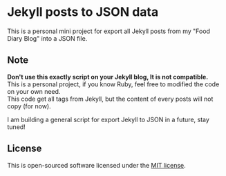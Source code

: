# Jekyll posts to JSON data

This is a personal mini project for export all Jekyll posts from my "Food Diary Blog" into a JSON file.

## Note

**Don't use this exactly script on your Jekyll blog, It is not compatible.**  
This is a personal project, if you know Ruby, feel free to modified the code on your own need.   
This code get all tags from Jekyll, but the content of every posts will not copy (for now).  

I am building a general script for export Jekyll to JSON in a future, stay tuned!  

## License

This is open-sourced software licensed under the [MIT license](https://github.com/dannyec/jekyll-json/blob/dev/LICENSE.md).
